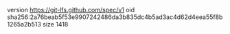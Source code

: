version https://git-lfs.github.com/spec/v1
oid sha256:2a76beab5f53e9907242486da3b835dc4b5ad3ac4d62d4eea55f8b1265a2b513
size 1418
